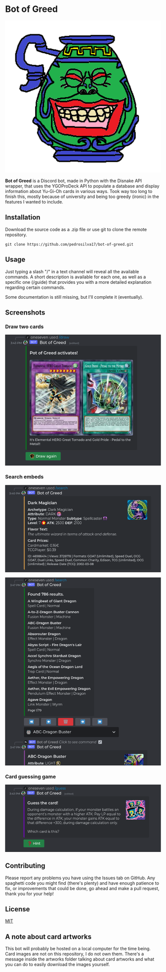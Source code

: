 # Bot of Greed

![The bot's profile picture: A poorly drawn Pot of Greed.](profile.png)

**Bot of Greed** is a Discord bot, made in Python with the Disnake API wrapper, that uses the YGOProDeck API to populate a database and display information about Yu-Gi-Oh cards in various ways. Took way too long to finish this, mostly because of university and being too greedy (ironic) in the features I wanted to include.

## Installation

Download the source code as a .zip file or use git to clone the remote repository.

```
git clone https://github.com/pedrosilva17/bot-of-greed.git
```

## Usage

Just typing a slash "/" in a text channel will reveal all the available commands. A short description is available for each one, as well as a specific one (/guide) that provides you with a more detailed explanation regarding certain commands.

Some documentation is still missing, but I'll complete it (eventually).

## Screenshots

### Draw two cards
![Draw two cards](docs/draw_example.png)

### Search embeds
![One card search embed](docs/search_example.png)

![Multi card search embed](docs/multi_search_example.png)

### Card guessing game
![Card guessing game](docs/guess_example.png)



## Contributing
Please report any problems you have using the Issues tab on GitHub. Any spaghetti code you might find (there's plenty) and have enough patience to fix, or improvements that could be done, go ahead and make a pull request, thank you for your help!
## License
[MIT](https://choosealicense.com/licenses/mit/)

## A note about card artworks
This bot will probably be hosted on a local computer for the time being. Card images are not on this repository, I do not own them. There's a message inside the artworks folder talking about card artworks and what you can do to easily download the images yourself.

